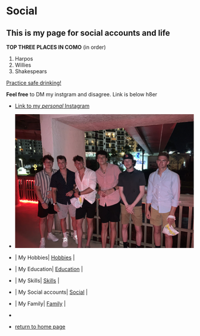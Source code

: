 # Social

## This is my page for social accounts and life

**TOP THREE PLACES IN COMO** (in order)
1. Harpos
2. Willies
3. Shakespears

[Practice safe drinking!](https://www.cdc.gov/alcohol/faqs.htm#:~:text=To%20reduce%20the%20risk%20of,days%20when%20alcohol%20is%20consumed.)

**__Feel free__** to DM my instgram and disagree. Link is below h8er

* [Link to my *personal* Instagram](https://www.instagram.com/elijah_r17/?next=%2F)

* ![Picture of friends](https://github.com/Elijah-Robinson/IT1000/blob/main/New%20folder/IMG_4627.jpg)

* | My Hobbies| [Hobbies](./Hobbies.md) |
* | My Education| [Education](./Education.md) |
* | My Skills| [Skills](./Skills.md) |
* | My Social accounts| [Social](./Social.md) |
* | My Family| [Family](./Family.md) |
* 
* [return to home page](./README.md)
